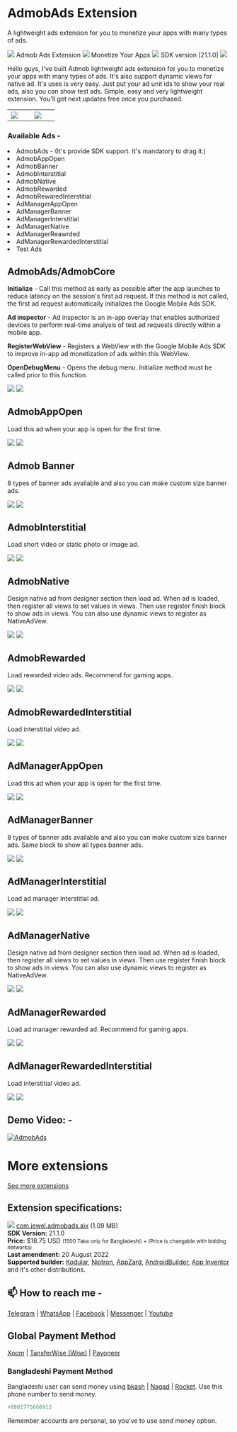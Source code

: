 # AdmobAds Extension
A lightweight ads extension for you to monetize your apps with many types of ads.

<img src="https://raw.githubusercontent.com/jewelshkjony/AdmobAds/main/imagaes/icon1.png"/> Admob Ads Extension <img src="https://raw.githubusercontent.com/jewelshkjony/AdmobAds/main/imagaes/icon2.png"/> Monetize Your Apps <img src="https://raw.githubusercontent.com/jewelshkjony/AdmobAds/main/imagaes/icon3.png"/> SDK version [21.1.0] <img src="https://raw.githubusercontent.com/jewelshkjony/AdmobAds/main/imagaes/icon4.png"/>

Hello guys, I've built Admob lightweight ads extension for you to monetize your apps with many types of ads. It's also support dynamic views for native ad. It's uses is very easy. Just put your ad unit ids to show your real ads, also you can show test ads. Simple, easy and very lightweight extension. You'll get next updates free once you purchased.

<table>
  <tr>
    <th width="30%">
      <img src="https://raw.githubusercontent.com/jewelshkjony/AdmobAds/main/imagaes/component.png"/>
    </th>
    <th width="70%">
      <img src="https://github.com/jewelshkjony/AdmobAds/raw/main/imagaes/admob-cover.jpg"/>
    </th>
  </tr>
</table>

### Available Ads -
<li> AdmobAds - (It's provide SDK support. It's mandatory to drag it.)
<li> AdmobAppOpen
<li> AdmobBanner
<li> AdmobInterstitial
<li> AdmobNative
<li> AdmobRewarded
<li> AdmobRewaredInterstitial
<li> AdManagerAppOpen
<li> AdManagerBanner
<li> AdManagerInterstitial
<li> AdManagerNative
<li> AdManagerReawrded
<li> AdManagerRewardedInterstitial
<li> Test Ads

## AdmobAds/AdmobCore
  
 **Initialize** - Call this method as early as possible after the app launches to reduce latency on the session's first ad request. If this method is not called, the first ad request automatically initializes the Google Mobile Ads SDK.
  
**Ad inspector** - Ad inspector is an in-app overlay that enables authorized devices to perform real-time analysis of test ad requests directly within a mobile app.
  
 **RegisterWebView** - Registers a WebView with the Google Mobile Ads SDK to improve in-app ad monetization of ads within this WebView.
  
**OpenDebugMenu** - Opens the debug menu. Initialize method must be called prior to this function.

<img src="https://github.com/jewelshkjony/AdmobAds/raw/main/imagaes/admob-core-property.png"/>

<img src="https://github.com/jewelshkjony/AdmobAds/raw/main/imagaes/admob-core-blocks.png"/>

## AdmobAppOpen
Load this ad when your app is open for the first time.

<img src="https://github.com/jewelshkjony/AdmobAds/raw/main/imagaes/admob-appopen-property.png"/>
  
<img src="https://github.com/jewelshkjony/AdmobAds/raw/main/imagaes/admob-appopen-blocks.png"/>
  
## Admob Banner
8 types of banner ads available and also you can make custom size banner ads.

<img src="https://github.com/jewelshkjony/AdmobAds/raw/main/imagaes/admob-banner-property.png"/>

<img src="https://github.com/jewelshkjony/AdmobAds/raw/main/imagaes/admob-banner-blocks.png"/>
  
## AdmobInterstitial
Load short video or static photo or image ad.

<img src="https://github.com/jewelshkjony/AdmobAds/raw/main/imagaes/admob-interstitial-property.png"/>

<img src="https://github.com/jewelshkjony/AdmobAds/raw/main/imagaes/admob-interstitial-blocks.png"/>
  
## AdmobNative
Design native ad from designer section then load ad. When ad is loaded, then register all views to set values in views. Then use register finish block to show ads in views. You can also use dynamic views to register as NativeAdVew.

<img src="https://github.com/jewelshkjony/AdmobAds/raw/main/imagaes/admob-native-property.png"/>

<img src="https://github.com/jewelshkjony/AdmobAds/raw/main/imagaes/admob-native-blocks.png"/>
  
## AdmobRewarded
Load rewarded video ads. Recommend for gaming apps.

<img src="https://github.com/jewelshkjony/AdmobAds/raw/main/imagaes/admob-rewarded-property.png"/>

<img src="https://github.com/jewelshkjony/AdmobAds/raw/main/imagaes/admob-rewarded-blocks.png"/>
  
## AdmobRewardedInterstitial
Load interstitial video ad.

<img src="https://github.com/jewelshkjony/AdmobAds/raw/main/imagaes/admob-rewarded-interstitial-property.png"/>

<img src="https://github.com/jewelshkjony/AdmobAds/raw/main/imagaes/admob-rewarded-interstitial-blocks.png"/>

## AdManagerAppOpen
Load this ad when your app is open for the first time.

<img src="https://github.com/jewelshkjony/AdmobAds/raw/main/imagaes/admanager-appopen-property.png"/>

<img src="https://github.com/jewelshkjony/AdmobAds/raw/main/imagaes/admanager-appopen-blocks.png"/>

## AdManagerBanner
8 types of banner ads available and also you can make custom size banner ads. Same block to show all types banner ads.

<img src="https://github.com/jewelshkjony/AdmobAds/raw/main/imagaes/admanager-banner-property.png"/>

<img src="https://github.com/jewelshkjony/AdmobAds/raw/main/imagaes/admanager-banner-blocks.png"/>

## AdManagerInterstitial
Load ad manager interstitial ad.

<img src="https://github.com/jewelshkjony/AdmobAds/raw/main/imagaes/admanager-interstitial-property.png"/>

<img src="https://github.com/jewelshkjony/AdmobAds/raw/main/imagaes/admanager-interstitial-blocks.png"/>

## AdManagerNative
Design native ad from designer section then load ad. When ad is loaded, then register all views to set values in views. Then use register finish block to show ads in views. You can also use dynamic views to register as NativeAdVew.

<img src="https://github.com/jewelshkjony/AdmobAds/raw/main/imagaes/admanager-native-property.png"/>

<img src="https://github.com/jewelshkjony/AdmobAds/raw/main/imagaes/admanager-native-blocks.png"/>

## AdManagerRewarded
Load ad manager rewarded ad. Recommend for gaming apps.

<img src="https://github.com/jewelshkjony/AdmobAds/raw/main/imagaes/admanager-rewarded-property.png"/>

<img src="https://github.com/jewelshkjony/AdmobAds/raw/main/imagaes/admanager-rewarded-blocks.png"/>

## AdManagerRewardedInterstitial
Load interstitial video ad.

<img src="https://github.com/jewelshkjony/AdmobAds/raw/main/imagaes/admanager-rewarded-interstitial-property.png"/>

<img src="https://github.com/jewelshkjony/AdmobAds/raw/main/imagaes/admanager-rewarded-interstitial-blocks.png"/>
  
## Demo Video: -

[![AdmobAds](http://img.youtube.com/vi/er95UkaB2XE/0.jpg)](http://www.youtube.com/watch?v=er95UkaB2XE)

# More extensions
<a href="https://github.com/jewelshkjony?tab=repositories">See more extensions</a>

## Extension specifications:
<img src="https://github.com/jewelshkjony/AdmobAds/raw/main/imagaes/download.png"/> <a href="https://t.me/jewelshkjony">com.jewel.admobads.aix</a> (1.09 MB) \
<b>SDK Version:</b> 21.1.0\
<b>Price:</b> $18.75 USD <small>(1500 Taka only for Bangladeshi) + (Price is changable with bidding networks)</small>\
<b>Last amendment:</b> 20 August 2022\
<b>Supported builder:</b> <a href="https://www.kodular.io/">Kodular</a>, <a href="https://niotron.com/">Niotron</a>, <a href="https://appzard.com/">AppZard</a>, <a href="https://androidbuilder.in/">AndroidBuilder</a>, <a href="http://ai2.appinventor.mit.edu/">App Inventor</a> and it's other distributions.

## 📫 How to reach me -

<a href="https://t.me/jewelshkjony">Telegram</a> | <a href="https://wa.me/8801775668913">WhatsApp</a> | <a href="https://fb.com/jewelshkjony">Facebook</a> | <a href="https://m.me/jewelshkjony">Messenger</a> | <a href="https://m.youtube.com/c/JewelShikderJony">Youtube</a>

## Global Payment Method
<a href="https://www.xoom.com/bangladesh/send-money">Xoom</a> | <a href="https://wise.com/">TansferWise (Wise)</a> | <a href="http://share.payoneer.com/nav/kJkLyppKLt-FTUg-P9xnUd76yT4iWQiym2irI42PLM7uQWXuVsWvSOABMvVykU5hbFiDGSULXNdI3-yRM7JVhA2">Payoneer</a>

### Bangladeshi Payment Method
Bangladeshi user can send money using <a href="https://bka.sh/next?c=signup&uuid=C1CC9JVT1">bkash</a> | <a href="https://play.google.com/store/apps/details?id=com.konasl.nagad">Nagad</a> | <a href="https://play.google.com/store/apps/details?id=com.dbbl.mbs.apps.main">Rocket</a>.
Use this phone number to send money.

````java
+8801775668913
````

Remember accounts are personal, so you've to use send money option.
